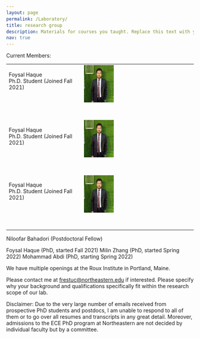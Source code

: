 ```yaml
---
layout: page
permalink: /Laboratory/
title: research group
description: Materials for courses you taught. Replace this text with your description.
nav: true
---
```


Current Members:


<table style="width: 100%;">
    <tbody>
        <tr>
            <td style="width: 33.2948%;">Foysal Haque<br>Ph.D. Student (Joined Fall 2021)<br><br></td>
            <td style="width: 49.9422%;"><img src="/assets/img/Foysal.jpeg" alt="Foysal" width="80" height="100"></td>
        </tr>
        <tr>
            <td style="width: 33.2948%;"><br><br></td>
            <td style="width: 49.9422%;"><br></td>
        </tr>
        <tr>
            <td style="width: 33.2948%;">Foysal Haque<br>Ph.D. Student (Joined Fall 2021)<br><br></td>
            <td style="width: 49.9422%;"><img src="/assets/img/Foysal.jpeg" alt="Foysal" width="80" height="100"></td>
        </tr>
        <tr>
            <td style="width: 33.2948%;"><br><br></td>
            <td style="width: 49.9422%;"><br></td>
        </tr>
        <tr>
            <td style="width: 33.2948%;">Foysal Haque<br>Ph.D. Student (Joined Fall 2021)<br><br></td>
            <td style="width: 49.9422%;"><img src="/assets/img/Foysal.jpeg" alt="Foysal" width="80" height="100"></td>
        </tr>
        <tr>
            <td style="width: 33.2948%;"><br><br></td>
            <td style="width: 49.9422%;"><br></td>
        </tr>
    </tbody>
</table>

Niloofar Bahadori (Postdoctoral Fellow)

Foysal Haque (PhD, started Fall 2021)
Milin Zhang (PhD, started Spring 2022)
Mohammad Abdi (PhD, starting Spring 2022)

We have multiple openings at the Roux Institute in Portland, Maine.

Please contact me at frestuc@northeastern.edu if interested. Please specify why your background and qualifications specifically fit within the research scope of our lab.

Disclaimer: Due to the very large number of emails received from prospective PhD students and postdocs, I am unable to respond to all of them or to go over all resumes and transcripts in any great detail. Moreover, admissions to the ECE PhD program at Northeastern are not decided by individual faculty but by a committee.
